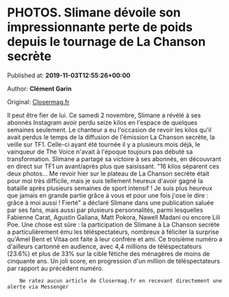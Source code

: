 
# PHOTOS. Slimane dévoile son impressionnante perte de poids depuis le tournage de La Chanson secrète

Published at: **2019-11-03T12:55:26+00:00**

Author: **Clément Garin**

Original: [Closermag.fr](https://www.closermag.fr/people/photos-slimane-devoile-son-impressionnante-perte-de-poids-depuis-le-tournage-de-1043733)

Il peut être fier de lui. Ce samedi 2 novembre, Slimane a révélé à ses abonnés Instagram avoir perdu seize kilos en l'espace de quelques semaines seulement. Le chanteur a eu l'occasion de revoir les kilos qu'il avait perdus le temps de la diffusion de l'émission La Chanson secrète, la veille sur TF1. Celle-ci ayant été tournée il y a plusieurs mois déjà, le vainqueur de The Voice n'avait à l'époque toujours pas débuté sa transformation. Slimane a partagé sa victoire à ses abonnés, en découvrant en direct sur TF1 un avant/après plus que saisissant.
"16 kilos séparent ces deux photos... Me revoir hier sur le plateau de La Chanson secrète était pour moi très difficile, mais je suis tellement heureux d'avoir gagné la bataille après plusieurs semaines de sport intensif ! Je suis plus heureux que jamais en grande partie grâce à vous et pour une fois j'ose le dire : grâce à moi aussi ! Fierté" a déclaré Slimane dans une publication saluée par ses fans, mais aussi par plusieurs personnalités, parmi lesquelles Fabienne Carat, Agustin Galiana, Matt Pokora, Nawell Madani ou encore Lili Poe.
Une chose est sûre : la participation de Slimane à La Chanson secrète a particulièrement ému les téléspectateurs, nombreux à féliciter la surprise qu'Amel Bent et Vitaa ont faite à leur confrère et ami. Ce troisième numéro a d'ailleurs cartonné en audience, avec 4,4 millions de téléspectateurs (23.6%) et plus de 33% sur la cible fétiche des ménagères de moins de cinquante ans. Un joli score, en progression d'un million de téléspectateurs par rapport au précédent numéro.

        Ne ratez aucun article de Closermag.fr en recevant directement une alerte via Messenger
      
